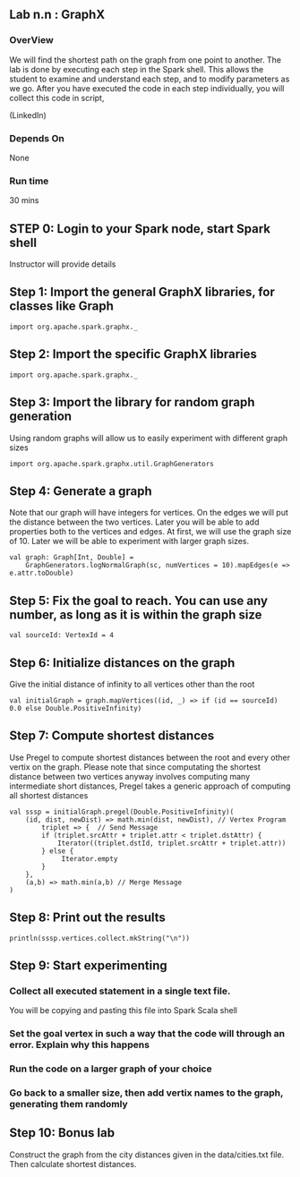 ## Lab n.n : GraphX

### OverView
We will find the shortest path on the graph from one point to another. The lab is done by executing each step
in the Spark shell. This allows the student to examine and understand each step, and to modify parameters as we go.
After you have executed the code in each step individually, you will collect this code in script, 

(LinkedIn)

### Depends On 
None

### Run time
30 mins


## STEP 0: Login to your Spark node, start Spark shell
Instructor will provide details

## Step 1: Import the general GraphX libraries, for classes like Graph
 
    import org.apache.spark.graphx._

## Step 2: Import the specific GraphX libraries
 
    import org.apache.spark.graphx._
    
## Step 3: Import the library for random graph generation

Using random graphs will allow us to easily experiment with different graph sizes
    
    import org.apache.spark.graphx.util.GraphGenerators
    
## Step 4: Generate a graph

Note that our graph will have integers for vertices. On the edges we will put the distance between the two vertices. 
Later you will be able to add properties both to the vertices and edges. At first, we will use the graph size of 10. 
Later we will be able to experiment with larger graph sizes.

    val graph: Graph[Int, Double] =
        GraphGenerators.logNormalGraph(sc, numVertices = 10).mapEdges(e => e.attr.toDouble)
        
## Step 5: Fix the goal to reach. You can use any number, as long as it is within the graph size

    val sourceId: VertexId = 4
    
## Step 6: Initialize distances on the graph

Give the initial distance of infinity to all vertices other than the root

    val initialGraph = graph.mapVertices((id, _) => if (id == sourceId) 0.0 else Double.PositiveInfinity)

## Step 7: Compute shortest distances

Use Pregel to compute shortest distances between the root and every other vertix on the graph. 
Please note that since computating the shortest distance between two vertices anyway involves computing many intermediate short distances,
Pregel takes a generic approach of computing all shortest distances

    val sssp = initialGraph.pregel(Double.PositiveInfinity)(
        (id, dist, newDist) => math.min(dist, newDist), // Vertex Program
            triplet => {  // Send Message
            if (triplet.srcAttr + triplet.attr < triplet.dstAttr) {
                Iterator((triplet.dstId, triplet.srcAttr + triplet.attr))
            } else {
                 Iterator.empty
            }
        },
        (a,b) => math.min(a,b) // Merge Message
    )
    
## Step 8: Print out the results
 
    println(sssp.vertices.collect.mkString("\n"))
    
## Step 9: Start experimenting
 
### Collect all executed statement in a single text file.

You will be copying and pasting this file into Spark Scala shell

### Set the goal vertex in such a way that the code will through  an error. Explain why this happens

### Run the code on a larger graph of your choice

### Go back to a smaller size, then add vertix names to the graph, generating them randomly

## Step 10: Bonus lab
 
Construct the graph from the city distances given in the data/cities.txt file. Then calculate shortest distances.
    
